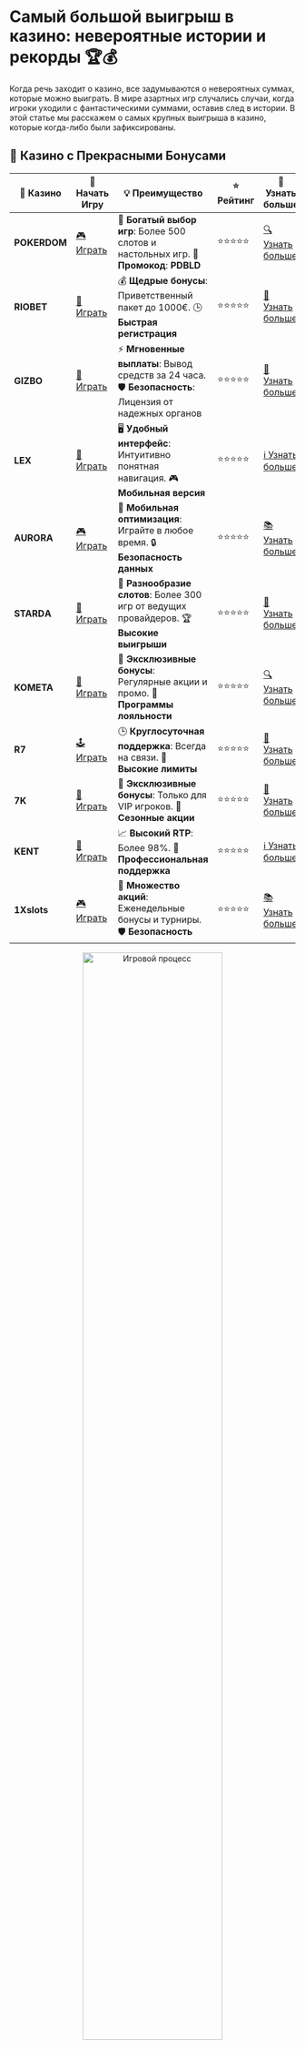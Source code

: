 # Самый большой выигрыш в казино: невероятные истории и рекорды 🏆💰

Когда речь заходит о казино, все задумываются о невероятных суммах, которые можно выиграть. В мире азартных игр случались случаи, когда игроки уходили с фантастическими суммами, оставив след в истории. В этой статье мы расскажем о самых крупных выигрыша в казино, которые когда-либо были зафиксированы.

## 🌟 Казино с Прекрасными Бонусами

| 🎲 **Казино** | 🔗 **Начать Игру** | 💡 **Преимущество** | ⭐ **Рейтинг** | 🔗 **Узнать больше** |
|--------------|---------------------|---------------------|----------------|----------------------|
| **POKERDOM**  | [🎮 Играть](https://brandplay.link/4k77v2yx) | 🎉 **Богатый выбор игр**: Более 500 слотов и настольных игр. 🎁 **Промокод**: **PDBLD** | ⭐⭐⭐⭐⭐ | [🔍 Узнать больше](https://brandplay.link/4k77v2yx) |
| **RIOBET**    | [🎰 Играть](https://brandplay.link/7xBLTPyj) | 💰 **Щедрые бонусы**: Приветственный пакет до 1000€. 🕒 **Быстрая регистрация** | ⭐⭐⭐⭐⭐ | [📖 Узнать больше](https://brandplay.link/7xBLTPyj) |
| **GIZBO**     | [🎲 Играть](https://brandplay.link/bprXw4YV) | ⚡ **Мгновенные выплаты**: Вывод средств за 24 часа. 🛡️ **Безопасность**: Лицензия от надежных органов | ⭐⭐⭐⭐⭐ | [📝 Узнать больше](https://brandplay.link/bprXw4YV) |
| **LEX**       | [🤑 Играть](https://brandplay.link/zW4hdDFV) | 🖥️ **Удобный интерфейс**: Интуитивно понятная навигация. 🎮 **Мобильная версия** | ⭐⭐⭐⭐⭐ | [ℹ️ Узнать больше](https://brandplay.link/zW4hdDFV) |
| **AURORA**    | [🎮 Играть](https://10trafic-stat2.com/click/668546556bcc6313411604bd/6766/13032/subaccount) | 📱 **Мобильная оптимизация**: Играйте в любое время. 🔒 **Безопасность данных** | ⭐⭐⭐⭐⭐ | [📚 Узнать больше](https://10trafic-stat2.com/click/668546556bcc6313411604bd/6766/13032/subaccount) |
| **STARDА**    | [🎯 Играть](https://brandplay.link/fB7xwRFL) | 🎰 **Разнообразие слотов**: Более 300 игр от ведущих провайдеров. 🏆 **Высокие выигрыши** | ⭐⭐⭐⭐⭐ | [🔎 Узнать больше](https://brandplay.link/fB7xwRFL) |
| **KOMETA**    | [🎰 Играть](https://brandplay.link/8ZymQJV8) | 🎁 **Эксклюзивные бонусы**: Регулярные акции и промо. 🔄 **Программы лояльности** | ⭐⭐⭐⭐⭐ | [🔍 Узнать больше](https://brandplay.link/8ZymQJV8) |
| **R7**        | [🕹️ Играть](https://brandplay.link/bMd3Yjsw) | 🕒 **Круглосуточная поддержка**: Всегда на связи. 💸 **Высокие лимиты** | ⭐⭐⭐⭐⭐ | [📖 Узнать больше](https://brandplay.link/bMd3Yjsw) |
| **7K**        | [🎲 Играть](https://brandplay.link/BvQyFShp) | 🌟 **Эксклюзивные бонусы**: Только для VIP игроков. 🎉 **Сезонные акции** | ⭐⭐⭐⭐⭐ | [📝 Узнать больше](https://brandplay.link/BvQyFShp) |
| **KENT**      | [🤑 Играть](https://brandplay.link/Fv2WP3js) | 📈 **Высокий RTP**: Более 98%. 💼 **Профессиональная поддержка** | ⭐⭐⭐⭐⭐ | [ℹ️ Узнать больше](https://brandplay.link/Fv2WP3js) |
| **1Xslots**   | [🎮 Играть](https://brandplay.link/hSB1khtr) | 🎉 **Множество акций**: Еженедельные бонусы и турниры. 🛡️ **Безопасность** | ⭐⭐⭐⭐⭐ | [📚 Узнать больше](https://brandplay.link/hSB1khtr) |

<div align="center"> <img src="https://i.pinimg.com/originals/1d/b3/25/1db325483acbe642c6d4e6fdd73a4988.gif" alt="Игровой процесс" width="70%"> </div>
---

## 🚀 Быстрые Выигрыши и Поддержка

| 🎲 **Казино** | 🔗 **Начать Игру** | 💡 **Преимущество** | ⭐ **Рейтинг** | 🔗 **Узнать больше** |
|--------------|---------------------|---------------------|----------------|----------------------|
| **GAMA**      | [🎯 Играть](https://brandplay.link/j6NMKsDz) | 🔍 **Интуитивный интерфейс**: Легкость использования. 🏅 **Престижные турниры** | ⭐⭐⭐⭐☆ | [🔎 Узнать больше](https://brandplay.link/j6NMKsDz) |
| **ONION**     | [🎰 Играть](https://brandplay.link/zBGRVpQ9) | 🤑 **Низкие ставки**: Идеально для начинающих. 🔄 **Быстрые выводы** | ⭐⭐⭐⭐☆ | [🔍 Узнать больше](https://brandplay.link/zBGRVpQ9) |
| **ЧЕМПИОН**   | [🕹️ Играть](https://temon-gter.cfd/go/lRq?p80412p304504pcc44t17455) | 🏅 **Лояльная программа**: Награды за активность. 🎁 **Ежемесячные бонусы** | ⭐⭐⭐⭐☆ | [📖 Узнать больше](https://temon-gter.cfd/go/lRq?p80412p304504pcc44t17455) |
| **VAVADA**    | [🎲 Играть](https://vavadapartner.pro/?promo=ea5c9275-6854-4505-94fc-95ab18221945-linkb2) | 🚀 **Быстрая регистрация**: Начните играть мгновенно. 🔐 **Безопасные транзакции** | ⭐⭐⭐⭐☆ | [📝 Узнать больше](https://vavadapartner.pro/?promo=ea5c9275-6854-4505-94fc-95ab18221945-linkb2) |
| **FRIENDS**   | [🤑 Играть](https://gofriends.mba/linkb2) | 🤝 **Социальные игры**: Играйте с друзьями. 🌐 **Мультиплатформенность** | ⭐⭐⭐⭐☆ | [ℹ️ Узнать больше](https://gofriends.mba/linkb2) |
| **1WIN**      | [🎮 Играть](https://brandplay.link/smXVpBbG) | 🏆 **Спортивные ставки**: Широкий выбор видов спорта. 💵 **Высокие коэффициенты** | ⭐⭐⭐⭐☆ | [📚 Узнать больше](https://brandplay.link/smXVpBbG) |
| **DRIP**      | [🎯 Играть](https://drp-ircp01.com/c07e6a3db) | 🌐 **Инновационные игры**: Новейшие игровые технологии. 🛡️ **Высокая безопасность** | ⭐⭐⭐⭐☆ | [🔎 Узнать больше](https://drp-ircp01.com/c07e6a3db) |
| **JOYCASINO** | [🎰 Играть](https://rpc30.call2me.pro/?/ru/registration?apkpop=0&partner=p24970p3291217pc98f) | 🎁 **Приятные бонусы**: Ежедневные акции и подарки. 🕹️ **Разнообразие игр** | ⭐⭐⭐⭐☆ | [🔍 Узнать больше](https://rpc30.call2me.pro/?/ru/registration?apkpop=0&partner=p24970p3291217pc98f) |
| **PLAYFORTUNA** | [🎮 Играть](https://fortunapromo.net/alt/playfortuna/registration?0dc4a9362a71feb7e3f165fb8e766f70) | 🎉 **Регулярные акции**: Бонусы, фриспины и многое другое. 🏅 **Турниры** | ⭐⭐⭐⭐☆ | [📚 Узнать больше](https://fortunapromo.net/alt/playfortuna/registration?0dc4a9362a71feb7e3f165fb8e766f70) |
| **SYKAA**     | [🤑 Играть](https://s-two-way.com/?source=linkb2&pid=30697) | 💸 **Доступные ставки**: Идеально для новичков. 🎁 **Щедрые бонусы** | ⭐⭐⭐⭐☆ | [🔍 Узнать больше](https://s-two-way.com/?source=linkb2&pid=30697) |

<div align="center"> <img src="https://i.pinimg.com/originals/1d/b3/25/1db325483acbe642c6d4e6fdd73a4988.gif" alt="Игровой процесс" width="70%"> </div>

![Самый большой выигрыш в казино](https://i.pinimg.com/originals/a9/29/6e/a9296ea1cf6a7c20a985e593451f0323.png)

## Самые большие выигрыши в истории казино 🏆

1. **Выигрыш Джонатана Хейса: $40 млн** 💸  
   В 2003 году Джонатан Хейс стал легендой казино, выиграв $40 миллионов в слот-машине Megabucks в Лас-Вегасе. Этот рекордный выигрыш считается одним из самых крупных в истории индустрии, и Джонатан получил мгновенную известность.

2. **Выигрыш в Вегасе на слоте Megabucks: $39.7 миллионов** 🎰  
   В 2000 году еще один игрок выиграл почти $40 миллионов на слоте Megabucks. Это был случай, когда игрок нажатие одной кнопки мог привести к ошеломляющему выигрышу. Этот момент вошел в историю как одно из самых значительных событий в мире казино.

3. **Карлоса: $27.6 миллионов** 💰  
   Карлос из Венесуэлы стал обладателем одного из самых крупных выигрышей, когда он выиграл $27.6 миллионов в казино LUXOR в Лас-Вегасе. Его ставку вознаградили невероятным джекпотом в слот-игре.

4. **Большой выигрыш в казино The Bellagio: $27.8 миллионов** 🎲  
   Еще один потрясающий выигрыш был зафиксирован в 2011 году в казино The Bellagio. Игрок, имя которого так и осталось неизвестным, выиграл $27.8 миллионов на одном из популярных игровых автоматов.

5. **Победа в слотах в казино Excalibur: $21.1 миллионов** 🏰  
   В 2009 году в казино Excalibur был зафиксирован фантастический выигрыш в $21.1 миллионов. Это был крупнейший выигрыш в этом казино, и игрок был награжден своим джекпотом на слот-машине.

## Самые крупные онлайн выигрыши 💻

В последние годы рост онлайн-казино также привел к появлению рекордов в интернете. Здесь тоже случались невероятные выигрыши:

1. **Онлайн-выигрыш €17.8 миллионов** 💻  
   В 2018 году игрок, известный под ником "John", выиграл невероятные €17.8 миллионов на слоте Mega Moolah в онлайн-казино. Этот джекпот стал одним из самых крупных в истории онлайн-гейминга.

2. **Выигрыш в €10.1 миллиона на слотах Mega Moolah** 🏆  
   Mega Moolah снова оказался на пьедестале, когда игрок из Великобритании выиграл более €10 миллионов. Это был один из самых крупных джекпотов, выигранных в онлайн-казино.

3. **Рекордный выигрыш на слотах Starburst: £6.2 миллионов** 🌟  
   В 2020 году один счастливчик выиграл £6.2 миллиона на слоте Starburst, что стало рекордом для этого популярного игрового автомата. Это случилось в одном из крупных онлайн-казино, где ставки на слот были особо высокими.

## Как выигрывают такие суммы? 🤔

Большие выигрыши в казино обычно происходят в случае джекпотов, которые накапливаются с каждой ставкой, пока кто-то не выигрывает их. Джекпоты могут быть:

- **Прогрессивными**: Эти джекпоты растут с каждой ставкой, делая возможным получение колоссальных сумм. Чем больше людей играет, тем больше становится джекпот.
- **Фиксированными**: Это сумма, установленная казино, которая не изменяется в зависимости от количества ставок. Такие джекпоты обычно меньше, но их выиграть можно гораздо чаще.

## Риски и стратегии для игроков ⚠️

Хотя большие выигрыши выглядят заманчиво, важно помнить, что азартные игры всегда связаны с риском. Стратегии и системы, которые гарантируют выигрыши, не существуют, и даже самые опытные игроки не могут всегда предсказать исход игры.

- **Управление банкроллом**: Один из основных советов для игроков — контролировать свои деньги. Никогда не ставьте больше, чем готовы потерять.
- **Ответственная игра**: Азартные игры могут быть увлекательными, но важно помнить о разумных пределах. Ставки должны быть ответственными, чтобы избежать финансовых потерь.

## Как использовать большие выигрыши? 💡

Выигрыш крупных сумм может изменить жизнь человека. Вот несколько идей, как распоряжаться большими деньгами:

1. **Инвестировать**: Множество людей, выигравших в казино, используют часть выигрыша для инвестирования в различные активы, такие как акции, недвижимость и бизнес.

2. **Погасить долги**: Для многих выигрыш в казино — это шанс избавиться от долгов и начать жизнь с чистого листа.

3. **Наслаждаться жизнью**: Иногда люди просто хотят побаловать себя и провести отпуск в роскошных местах или приобрести желаемые вещи.

## Заключение 🏁

Самые большие выигрыши в казино — это не просто истории, это настоящие примеры того, как в мире азартных игр случаются невероятные события. Однако важно помнить, что выиграть такие суммы может быть очень сложно, и для этого нужно не только удача, но и грамотный подход к игре. Используйте свои выигрыши разумно, и пусть ваша игра будет всегда увлекательной и безопасной!

Выигрыши в казино — это всегда шанс, но не забывайте об ответственности! 🎰💰

